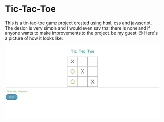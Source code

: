 # Tic-Tac-Toe
This is a tic-tac-toe game project created using html, css and javascript. The design is very simple and I would even say that there is none and if anyone wants to make improvements to the project, be my guest. 😊 Here's a picture of how it looks like:

![alt text](https://raw.githubusercontent.com/Eduard949/Tic-Tac-Toe/master/Screenshot_1.png)
